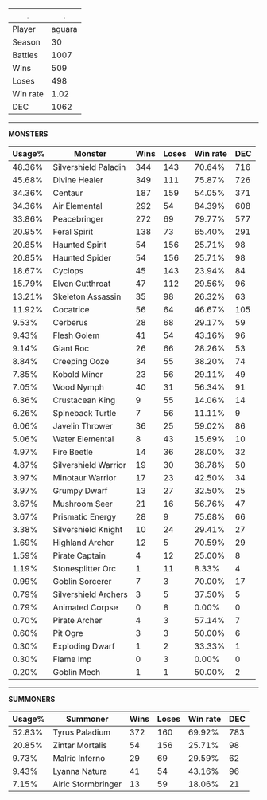 .|.
|-|-
Player|aguara
Season|30
Battles|1007
Wins|509
Loses|498
Win rate|1.02
DEC|1062

---
**MONSTERS**

Usage%|Monster|Wins|Loses|Win rate|DEC|
-|-|-|-|-|-|
48.36%|Silvershield Paladin|344|143|70.64%|716|
45.68%|Divine Healer|349|111|75.87%|726|
34.36%|Centaur|187|159|54.05%|371|
34.36%|Air Elemental|292|54|84.39%|608|
33.86%|Peacebringer|272|69|79.77%|577|
20.95%|Feral Spirit|138|73|65.40%|291|
20.85%|Haunted Spirit|54|156|25.71%|98|
20.85%|Haunted Spider|54|156|25.71%|98|
18.67%|Cyclops|45|143|23.94%|84|
15.79%|Elven Cutthroat|47|112|29.56%|96|
13.21%|Skeleton Assassin|35|98|26.32%|63|
11.92%|Cocatrice|56|64|46.67%|105|
9.53%|Cerberus|28|68|29.17%|59|
9.43%|Flesh Golem|41|54|43.16%|96|
9.14%|Giant Roc|26|66|28.26%|53|
8.84%|Creeping Ooze|34|55|38.20%|74|
7.85%|Kobold Miner|23|56|29.11%|49|
7.05%|Wood Nymph|40|31|56.34%|91|
6.36%|Crustacean King|9|55|14.06%|14|
6.26%|Spineback Turtle|7|56|11.11%|9|
6.06%|Javelin Thrower|36|25|59.02%|86|
5.06%|Water Elemental|8|43|15.69%|10|
4.97%|Fire Beetle|14|36|28.00%|32|
4.87%|Silvershield Warrior|19|30|38.78%|50|
3.97%|Minotaur Warrior|17|23|42.50%|34|
3.97%|Grumpy Dwarf|13|27|32.50%|25|
3.67%|Mushroom Seer|21|16|56.76%|47|
3.67%|Prismatic Energy|28|9|75.68%|66|
3.38%|Silvershield Knight|10|24|29.41%|27|
1.69%|Highland Archer|12|5|70.59%|29|
1.59%|Pirate Captain|4|12|25.00%|8|
1.19%|Stonesplitter Orc|1|11|8.33%|4|
0.99%|Goblin Sorcerer|7|3|70.00%|17|
0.79%|Silvershield Archers|3|5|37.50%|5|
0.79%|Animated Corpse|0|8|0.00%|0|
0.70%|Pirate Archer|4|3|57.14%|7|
0.60%|Pit Ogre|3|3|50.00%|6|
0.30%|Exploding Dwarf|1|2|33.33%|1|
0.30%|Flame Imp|0|3|0.00%|0|
0.20%|Goblin Mech|1|1|50.00%|2|

---
**SUMMONERS**

Usage%|Summoner|Wins|Loses|Win rate|DEC|
-|-|-|-|-|-|
52.83%|Tyrus Paladium|372|160|69.92%|783|
20.85%|Zintar Mortalis|54|156|25.71%|98|
9.73%|Malric Inferno|29|69|29.59%|62|
9.43%|Lyanna Natura|41|54|43.16%|96|
7.15%|Alric Stormbringer|13|59|18.06%|21|
